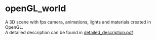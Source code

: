 # openGL_world
A 3D scene with fps camera, animations, lights and materials created in OpenGL.  
A detailed description can be found in [detailed_description.pdf](https://github.com/jack994/openGL_world/blob/master/detailed_description.pdf) 
